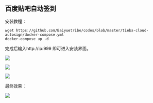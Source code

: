 ## 百度贴吧自动签到

安装教程：

```
wget https://github.com/Baiyuetribe/codes/blob/master/tieba-cloud-autosign/docker-compose.yml
docker-compose up -d
```

完成后输入http://ip:999 即可进入安装界面。

![](https://ws2.sinaimg.cn/large/007rd8E4ly1g1bunqik1dj30mo0aydk8.jpg)

![](https://ws1.sinaimg.cn/large/007rd8E4ly1g1buoojef7j30mo0d2q73.jpg)

![](https://ws1.sinaimg.cn/large/007rd8E4ly1g1buop0aqbj30mo08rade.jpg)

最终效果：

![](https://ws2.sinaimg.cn/large/007rd8E4ly1g1buo0935hj30mo08vdj4.jpg)
